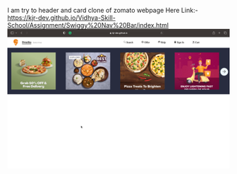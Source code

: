 I am try to header and card clone of zomato webpage Here Link:- https://kjr-dev.github.io/Vidhya-Skill-School/Assignment/Swiggy%20Nav%20Bar/index.html
<br>
<img src="./Screenshot.png" alt="Screenshot">
